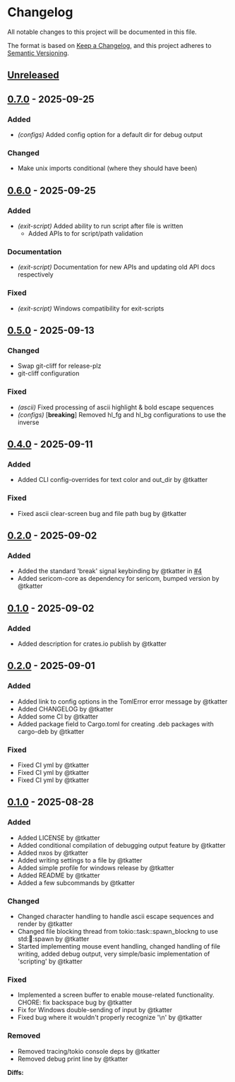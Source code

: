 # Changelog

All notable changes to this project will be documented in this file.

The format is based on [Keep a Changelog](https://keepachangelog.com/en/1.0.0/),
and this project adheres to [Semantic Versioning](https://semver.org/spec/v2.0.0.html).

## [Unreleased]

## [0.7.0](https://github.com/tkatter/sericom/compare/sericom-core/v0.6.0...sericom-core/v0.7.0) - 2025-09-25

### Added

- *(configs)* Added config option for a default dir for debug output

### Changed

- Make unix imports conditional (where they should have been)

## [0.6.0](https://github.com/tkatter/sericom/compare/sericom-core/v0.5.0...sericom-core/v0.6.0) - 2025-09-25

### Added

- *(exit-script)* Added ability to run script after file is written
  - Added APIs to for script/path validation

### Documentation

- *(exit-script)* Documentation for new APIs and updating old API docs respectively

### Fixed

- *(exit-script)* Windows compatibility for exit-scripts

## [0.5.0](https://github.com/tkatter/sericom/compare/sericom-core/v0.4.0...sericom-core/v0.5.0) - 2025-09-13

### Changed

- Swap git-cliff for release-plz
- git-cliff configuration

### Fixed

- *(ascii)* Fixed processing of ascii highlight & bold escape sequences
- *(configs)* [**breaking**] Removed hl_fg and hl_bg configurations to use the inverse

## [0.4.0](https://github.com/tkatter/sericom/releases/tag/sericom-core/v0.4.0) - 2025-09-11

### Added

- Added CLI config-overrides for text color and out_dir by @tkatter

### Fixed

- Fixed ascii clear-screen bug and file path bug by @tkatter

## [0.2.0](https://github.com/tkatter/sericom/releases/tag/sericom-core/v0.2.0) - 2025-09-02

### Added

- Added the standard 'break' signal keybinding by @tkatter in [#4](https://github.com/tkatter/sericom/pull/4)
- Added sericom-core as dependency for sericom, bumped version by @tkatter

## [0.1.0](https://github.com/tkatter/sericom/releases/tag/sericom-core/v0.1.0) - 2025-09-02

### Added

- Added description for crates.io publish by @tkatter

## [0.2.0](https://github.com/tkatter/sericom/releases/tag/0.2.0) - 2025-09-01

### Added

- Added link to config options in the TomlError error message by @tkatter
- Added CHANGELOG by @tkatter
- Added some CI by @tkatter
- Added package field to Cargo.toml for creating .deb packages with cargo-deb by @tkatter

### Fixed

- Fixed CI yml by @tkatter
- Fixed CI yml by @tkatter
- Fixed CI yml by @tkatter

## [0.1.0](https://github.com/tkatter/sericom/releases/tag/0.1.0) - 2025-08-28

### Added

- Added LICENSE by @tkatter
- Added conditional compilation of debugging output feature by @tkatter
- Added nxos by @tkatter
- Added writing settings to a file by @tkatter
- Added simple profile for windows release by @tkatter
- Added README by @tkatter
- Added a few subcommands by @tkatter

### Changed

- Changed character handling to handle ascii escape sequences and render by @tkatter
- Changed file blocking thread from tokio::task::spawn_blockng to use std::thread::spawn by @tkatter
- Started implementing mouse event handling, changed handling of file writing, added debug output, very simple/basic implementation of 'scripting' by @tkatter

### Fixed

- Implemented a screen buffer to enable mouse-related functionality. CHORE: fix backspace bug by @tkatter
- Fix for Windows double-sending of input by @tkatter
- Fixed bug where it wouldn't properly recognize '\n' by @tkatter

### Removed

- Removed tracing/tokio console deps by @tkatter
- Removed debug print line by @tkatter

**Diffs:**

[unreleased]: https://github.com/tkatter/sericom/compare/sericom-core/v0.4.0..HEAD
[0.4.0]: https://github.com/tkatter/sericom/compare/sericom-core/v0.3.0..sericom-core/v0.4.0
[0.2.0]: https://github.com/tkatter/sericom/compare/sericom-core/v0.1.0..sericom-core/v0.2.0
[0.1.0]: https://github.com/tkatter/sericom/compare/v0.2.0..sericom-core/v0.1.0
[0.2.0]: https://github.com/tkatter/sericom/compare/v0.1.0..v0.2.0
